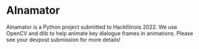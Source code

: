 # AInamator

AInamator is a Python project submitted to HackIllinois 2022. We use OpenCV and dlib to help animate key dialogue frames in animations. Please see your devpost submission for more details!
